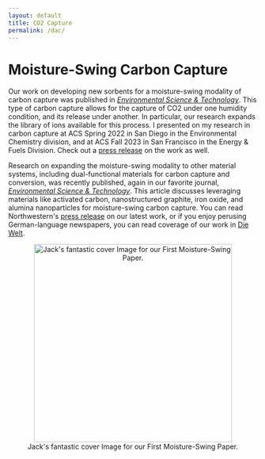```yaml
---
layout: default
title: CO2 Capture
permalink: /dac/
---
```


# Moisture-Swing Carbon Capture

Our work on developing new sorbents for a moisture-swing modality of carbon capture was published in [_Environmental Science & Technology_](https://pubs.acs.org/doi/full/10.1021/acs.est.3c02543). This type of carbon capture allows for the capture of CO2 under one humidity condition, and its release under another. In particular, our research expands the library of ions available for this process. I presented on my research in carbon capture at ACS Spring 2022 in San Diego in the Environmental Chemistry division, and at ACS Fall 2023 in San Francisco in the Energy & Fuels Division. Check out a [press release](https://www.mccormick.northwestern.edu/news/articles/2023/10/pulling-carbon-dioxide-straight-from-the-air/) on the work as well. 

Research on expanding the moisture-swing modality to other material systems, including dual-functional materials for carbon capture and conversion, was recently published, again in our favorite journal, [_Environmental Science & Technology_](https://pubs.acs.org/doi/10.1021/acs.est.4c11308). This article discusses leveraging materials like activated carbon, nanostructured graphite, iron oxide, and alumina nanoparticles for moisture-swing carbon capture.  You can read Northwestern's [press release](https://news.northwestern.edu/stories/2025/04/carbon-capture-affordable-materials/) on our latest work, or if you enjoy perusing German-language newspapers, you can read coverage of our work in [Die Welt](https://www.welt.de/wissenschaft/article255882080/Emission-Hoffnung-auf-CO-Speicherung-zum-Nullpreis-durch-Luftfeuchtigkeit.html#Comments).

<div style="text-align: center;">
  <img src="/assets/images/estcover.jpg" alt="Jack's fantastic cover Image for our First Moisture-Swing Paper." style="max-width: 90%; width: 400px;">
  <figcaption>Jack's fantastic cover Image for our First Moisture-Swing Paper.</figcaption>
</div>
